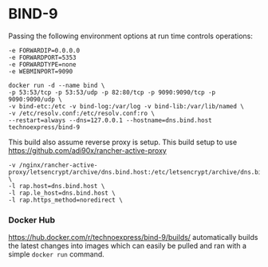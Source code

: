 # BIND-9

Passing the following environment options at run time controls operations:
```
-e FORWARDIP=0.0.0.0  
-e FORWARDPORT=5353  
-e FORWARDTYPE=none 
-e WEBMINPORT=9090
```

```
docker run -d --name bind \
-p 53:53/tcp -p 53:53/udp -p 82:80/tcp -p 9090:9090/tcp -p 9090:9090/udp \
-v bind-etc:/etc -v bind-log:/var/log -v bind-lib:/var/lib/named \
-v /etc/resolv.conf:/etc/resolv.conf:ro \
--restart=always --dns=127.0.0.1 --hostname=dns.bind.host technoexpress/bind-9
```

This build also assume reverse proxy is setup. 
This build setup to use https://github.com/adi90x/rancher-active-proxy

```
-v /nginx/rancher-active-proxy/letsencrypt/archive/dns.bind.host:/etc/letsencrypt/archive/dns.bind.host \
-l rap.host=dns.bind.host \
-l rap.le_host=dns.bind.host \
-l rap.https_method=noredirect \
```

### Docker Hub
https://hub.docker.com/r/technoexpress/bind-9/builds/ automatically builds the latest changes into images which can easily be pulled and ran with a simple `docker run` command. 
